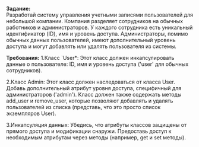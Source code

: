 **Задание:** <br>
Разработай систему управления учетными записями пользователей для небольшой компании. Компания разделяет сотрудников на обычных работников и администраторов. У каждого сотрудника есть уникальный идентификатор (ID), имя и уровень доступа. Администраторы, помимо обычных данных пользователей, имеют дополнительный уровень доступа и могут добавлять или удалять пользователя из системы. <br>

**Требования:**
1.Класс `User*: Этот класс должен инкапсулировать данные о пользователе: ID, имя и уровень доступа ('user' для обычных сотрудников). <br>

2.Класс Admin: Этот класс должен наследоваться от класса User. Добавь дополнительный атрибут уровня доступа, специфичный для администраторов ('admin'). Класс должен также содержать методы add_user и remove_user, которые позволяют добавлять и удалять пользователей из списка (представь, что это просто список экземпляров User). <br>

3.Инкапсуляция данных: Убедись, что атрибуты классов защищены от прямого доступа и модификации снаружи. Предоставь доступ к необходимым атрибутам через методы (например, get и set методы). <br>
